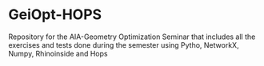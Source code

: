 # GeiOpt-HOPS
 Repository for the AIA-Geometry Optimization Seminar that includes all the exercises and tests done during the semester using Pytho, NetworkX, Numpy, Rhinoinside and Hops
